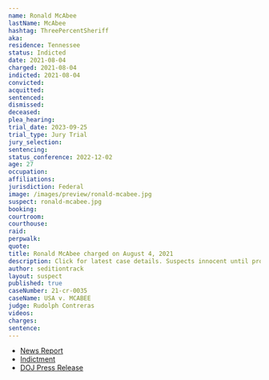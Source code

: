 ```yaml
---
name: Ronald McAbee
lastName: McAbee
hashtag: ThreePercentSheriff
aka:
residence: Tennessee
status: Indicted
date: 2021-08-04
charged: 2021-08-04
indicted: 2021-08-04
convicted:
acquitted:
sentenced:
dismissed:
deceased:
plea_hearing:
trial_date: 2023-09-25
trial_type: Jury Trial
jury_selection:
sentencing:
status_conference: 2022-12-02
age: 27
occupation:
affiliations:
jurisdiction: Federal
image: /images/preview/ronald-mcabee.jpg
suspect: ronald-mcabee.jpg
booking:
courtroom:
courthouse:
raid:
perpwalk:
quote:
title: Ronald McAbee charged on August 4, 2021
description: Click for latest case details. Suspects innocent until proven guilty.
author: seditiontrack
layout: suspect
published: true
caseNumber: 21-cr-0035
caseName: USA v. MCABEE
judge: Rudolph Contreras
videos:
charges:
sentence:
---
```

- [News Report](https://www.tennessean.com/story/news/politics/2021/08/17/tennessee-man-ronald-colton-mcabee-arrested-us-capitol-officer-assault/8172152002/)
- [Indictment](https://www.justice.gov/usao-dc/case-multi-defendant/file/1425176/download)
- [DOJ Press Release](https://www.justice.gov/usao-dc/pr/michigan-and-tennessee-men-arrested-assault-law-enforcement-during-jan-6-capitol-breach)
